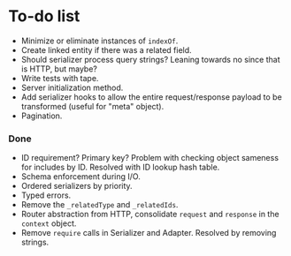 # To-do list

- Minimize or eliminate instances of `indexOf`.
- Create linked entity if there was a related field.
- Should serializer process query strings? Leaning towards no since that is HTTP, but maybe?
- Write tests with tape.
- Server initialization method.
- Add serializer hooks to allow the entire request/response payload to be transformed (useful for "meta" object).
- Pagination.

### Done

- ID requirement? Primary key? Problem with checking object sameness for includes by ID. Resolved with ID lookup hash table.
- Schema enforcement during I/O.
- Ordered serializers by priority.
- Typed errors.
- Remove the `_relatedType` and `_relatedIds`.
- Router abstraction from HTTP, consolidate `request` and `response` in the `context` object.
- Remove `require` calls in Serializer and Adapter. Resolved by removing strings.
